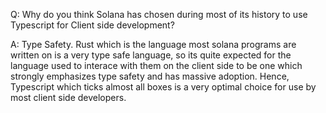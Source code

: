 Q: Why do you think Solana has chosen during most of its history to use Typescript for Client side
development?

A: Type Safety. Rust which is the language most solana programs are written on is a very type safe language,
so its quite expected for the language used to interace with them on the client side to be one which strongly
emphasizes type safety and has massive adoption. Hence, Typescript which ticks almost all boxes is a very optimal
choice for use by most client side developers.